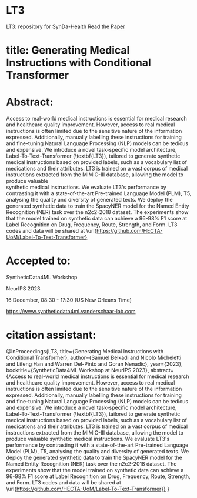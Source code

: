 # LT3
LT3: repository for SynDa-Health 
Read the [Paper](https://github.com/HECTA-UoM/Label-To-Text-Transformer/blob/main/61_generating_medical_instruction.pdf)

# title: Generating Medical Instructions with Conditional Transformer

# Abstract: 
Access to real-world medical instructions is essential for medical research and healthcare quality improvement. 
However, access to real medical instructions is often limited due to the sensitive nature of the information expressed. 
Additionally, manually labelling these instructions for training and fine-tuning Natural Language Processing (NLP) models can be tedious and expensive. 
We introduce a novel task-specific model architecture, Label-To-Text-Transformer (\textbf{LT3}), tailored to generate synthetic medical instructions based on provided labels, such as a vocabulary list of medications and their attributes.
LT3 is trained on a vast corpus of medical instructions extracted from the MIMIC-III database, allowing the model to produce valuable  
synthetic medical instructions. 
We evaluate LT3's performance by contrasting it with a state-of-the-art Pre-trained Language Model (PLM), T5, analysing the quality and diversity of generated texts. 
We deploy the generated synthetic data to train the SpacyNER model for the Named Entity Recognition (NER) task over the n2c2-2018 dataset.
The experiments show that the model trained on synthetic data can achieve a 96-98\% F1 score at Label Recognition on Drug, Frequency, Route, Strength, and Form.
LT3 codes and data will be shared at \url{https://github.com/HECTA-UoM/Label-To-Text-Transformer}

# Accepted to:
SyntheticData4ML Workshop

NeurIPS 2023

16 December, 08:30 - 17:30 (US New Orleans Time) 


https://www.syntheticdata4ml.vanderschaar-lab.com 

# citation assistant:
@InProceedings{LT3,
      title={Generating Medical Instructions with Conditional Transformer}, 
      author={Samuel Belkadi and Nicolo Micheletti and Lifeng Han and Warren Del-Pinto and Goran Nenadic},
      year={2023},
      booktitle={SyntheticData4ML Workshop at NeurIPS 2023},
      abstract={Access to real-world medical instructions is essential for medical research and healthcare quality improvement. However, access to real medical instructions is often limited due to the sensitive nature of the information expressed. Additionally, manually labelling these instructions for training and fine-tuning Natural Language Processing (NLP) models can be tedious and expensive. We introduce a novel task-specific model architecture, Label-To-Text-Transformer (\textbf{LT3}), tailored to generate synthetic medical instructions based on provided labels, such as a vocabulary list of medications and their attributes. LT3 is trained on a vast corpus of medical instructions extracted from the MIMIC-III database, allowing the model to produce valuable synthetic medical instructions. We evaluate LT3's performance by contrasting it with a state-of-the-art Pre-trained Language Model (PLM), T5, analysing the quality and diversity of generated texts. We deploy the generated synthetic data to train the SpacyNER model for the Named Entity Recognition (NER) task over the n2c2-2018 dataset. The experiments show that the model trained on synthetic data can achieve a 96-98\% F1 score at Label Recognition on Drug, Frequency, Route, Strength, and Form. LT3 codes and data will be shared at \url{https://github.com/HECTA-UoM/Label-To-Text-Transformer}}
}
